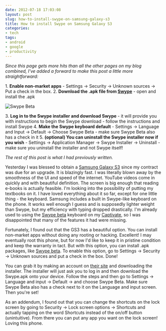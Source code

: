 ```yaml
---
date: 2012-07-18 17:03:08
layout: post
slug: how-to-install-swype-on-samsung-galaxy-s3
title: How to install Swype on Samsung Galaxy S3
categories:
- tech
tags:
- android
- google
- productivity
---
```


_Since this page gets more hits than all the other pages on my blog combined, I've added a forward to make this post a little more straightforward:_

   1\. **Enable non-market apps**
      - Settings → Security → Unknown sources → Put a check in the box.
   2\. **Download the .apk file from [Swype][beta]**
      - open and install the .apk

![Swype Beta](http://qrfree.kaywa.com/?l=1&s=8&d=https%3A%2F%2Fbeta.swype.com%2Fandroid%2Fget%2F%3Fdownload_NOW%3DandroidBeta)

   3\. **Log in to the Swype installer and download Swype**
      - it will provide you with instructions to begin the Swype download
      - follow the instructions and install Swype
   4\. **Make the Swype keyboard default**
      - Settings → Language and Input → Default → Choose Swype Beta
      - make sure Swype Beta also has a check in it
   5\. **(optional) You can uninstall the Swype installer now if you wish**
      - Settings → Application Manager → Swype Installer → Uninstall
      - make sure you uninstall the installer and not Swype itself!

_The rest of this post is what I had previously written._

Yesterday I was blessed to obtain a [Samsung Galaxy S3][gs3] since my contract was due for an upgrade. It is blazingly fast. I was literally blown away by the smoothness of the UI and speed of the internet. YouTube videos come in quickly and with beautiful definition. The screen is big enough that reading e-books is actually feasible. I'm looking into the possibility of putting my textbooks on it. I have loved everything about it so far, except for one little thing - the keyboard. Samsung includes a built in Swype-like keyboard on the phone. It works well enough I guess and is supposedly lighter weight than Swype, but my efficiency with typing dropped drastically. I'm already used to using the [Swype beta][beta] keyboard on my [Captivate][captivate], so I was disappointed that many of the features it had were missing.

Fortunately, I found out that the GS3 has a beautiful option. You can install non-market apps without doing any rooting or hacking. Excellent! I may eventually root this phone, but for now I'd like to keep it in pristine condition and keep the warranty in tact. But with this option, you can install .apk packages, like [Swype beta][beta]. To enable this option, go to Settings → Security → Unknown sources and put a check in the box. Done!

You can grab it by making an account on [their site][beta] and downloading the installer. The installer will just ask you to log in and then download the Swype.apk onto your device. Follow the steps and then go to Settings → Language and input → Default → and choose Swype Beta. Make sure Swype Beta also has a check next to it on the Language and input screen. Then you're set!

As an addendum, I found out that you can change the shortcuts on the lock screen by going to Security → Lock screen options → Shortcuts and actually tapping on the word Shortcuts instead of the on/off button (unintuitive). From there you can put any app you want on the lock screen! Loving this phone.

   [gs3]: http://www.samsung.com/global/galaxys3/
   [beta]: http://beta.swype.com/
   [captivate]: http://www.samsung.com/us/mobile/cell-phones/SGH-I897ZKAATT
